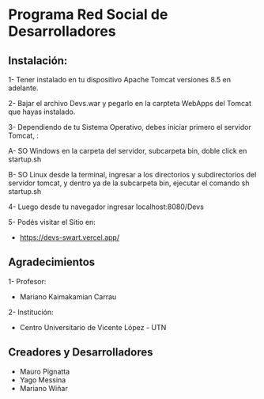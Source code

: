 # Programa Red Social de Desarrolladores

## Instalación:

1-	Tener instalado en tu dispositivo Apache Tomcat versiones 8.5 en adelante.

2-	Bajar el archivo Devs.war y pegarlo en la carpteta WebApps del Tomcat que hayas instalado.

3-	Dependiendo de tu Sistema Operativo, debes iniciar primero el servidor Tomcat, :

A- SO Windows en la carpeta del servidor, subcarpeta bin, doble click en startup.sh

B- SO Linux desde la terminal, ingresar a los directorios y subdirectorios del servidor tomcat, y dentro ya de la subcarpeta bin, ejecutar el comando sh startup.sh

4-  Luego desde tu navegador ingresar localhost:8080/Devs

5-	Podés visitar el Sitio en:
-	https://devs-swart.vercel.app/


## Agradecimientos

1-	Profesor: 
-	Mariano Kaimakamian Carrau

2-	Institución:
-	Centro Universitario de Vicente López - UTN

## Creadores y Desarrolladores

-	Mauro Pignatta
-	Yago Messina
-	Mariano Wiñar
